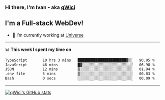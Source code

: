 ### Hi there, I'm Ivan - aka [qWici][website]

## I'm a Full-stack WebDev!
- 🔭 I’m currently working at [Universe][universe]

---

📊 **This week I spent my time on**
<!--START_SECTION:waka-->

```txt
TypeScript       10 hrs 3 mins   ██████████████████████▓░░   90.05 %
JavaScript       46 mins         █▓░░░░░░░░░░░░░░░░░░░░░░░   06.98 %
JSON             12 mins         ▒░░░░░░░░░░░░░░░░░░░░░░░░   01.94 %
.env file        5 mins          ▒░░░░░░░░░░░░░░░░░░░░░░░░   00.83 %
Bash             0 secs          ░░░░░░░░░░░░░░░░░░░░░░░░░   00.09 %
```

<!--END_SECTION:waka-->

---

[![qWici's GitHub stats](https://github-readme-stats.vercel.app/api?username=qWici)](https://github.com/qWici/github-readme-stats)

[website]: https://devkucher.com
[twitter]: https://twitter.com/KucherDev
[linkedin]: https://www.linkedin.com/in/ivankucher
[universe]: https://universeapps.limited
